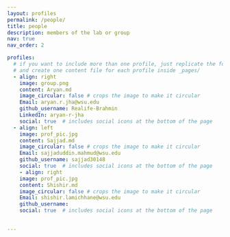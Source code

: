 ```yaml
---
layout: profiles
permalink: /people/
title: people
description: members of the lab or group
nav: true
nav_order: 2

profiles:
  # if you want to include more than one profile, just replicate the following block
  # and create one content file for each profile inside _pages/
  - align: right
    image: group.png
    content: Aryan.md
    image_circular: false # crops the image to make it circular
    Email: aryan.r.jha@wsu.edu
    github_username: Realife-Brahmin
    LinkedIn: aryan-r-jha
    social: true  # includes social icons at the bottom of the page   
  - align: left
    image: prof_pic.jpg
    content: Sajjad.md
    image_circular: false # crops the image to make it circular
    Email: sajjaduddin.mahmud@wsu.edu
    github_username: sajjad30148
    social: true  # includes social icons at the bottom of the page
    - align: right
    image: prof_pic.jpg
    content: Shishir.md
    image_circular: false # crops the image to make it circular
    Email: shishir.lamichhane@wsu.edu
    github_username: 
    social: true  # includes social icons at the bottom of the page

  
---
```



